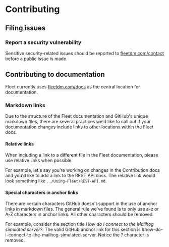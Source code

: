 # Contributing

## Filing issues

### Report a security vulnerability

Sensitive security-related issues should be reported to
[fleetdm.com/contact](https://fleetdm.com/contact) before a public issue is made.

## Contributing to documentation

Fleet currently uses [fleetdm.com/docs](https://fleetdm.com/docs) as the central location for documentation.

### Markdown links

Due to the structure of the Fleet documentation and GitHub's unique markdown files, there are several practices we'd like to call out if your documentation changes include links to other locations within the Fleet docs. 

#### Relative links

When including a link to a different file in the Fleet documentation, please use relative links when possible. 

For example, let's say you're working on changes in the Contribution docs and you'd like to add a link to the REST API docs. The relative link would look something like `../Using-Fleet/REST-API.md`.

#### Special characters in anchor links

There are certain characters GitHub doesn't support in the use of anchor links in markdown files. The general rule we've found is to only use a-z or A-Z characters in anchor links. All other characters should be removed.

For example, consider the section title *How do I connect to the Mailhog simulated server?*. The valid GitHub anchor link for this section is #how-do-i-connect-to-the-mailhog-simulated-server. Notice the *?* character is removed.

<meta name="pageOrderInSection" value="1000">
